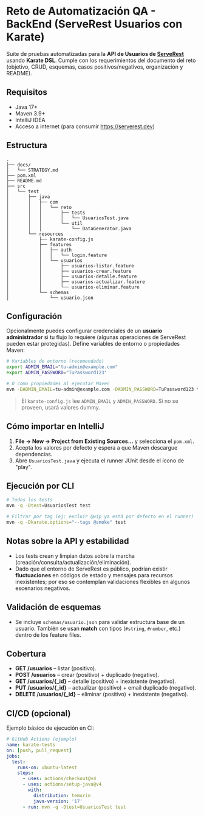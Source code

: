 # Reto de Automatización QA - BackEnd (ServeRest Usuarios con Karate)

Suite de pruebas automatizadas para la **API de Usuarios de [ServeRest](https://serverest.dev)** usando **Karate DSL**. Cumple con los requerimientos del documento del reto (objetivo, CRUD, esquemas, casos positivos/negativos, organización y README).

## Requisitos
- Java 17+
- Maven 3.9+
- IntelliJ IDEA 
- Acceso a internet (para consumir https://serverest.dev)

## Estructura
```
.
├── docs/
│   └── STRATEGY.md
├── pom.xml
├── README.md
├── src
│   └── test
│       ├── java
│       │   ├── com
│       │   │   └── reto
│       │   │       ├── tests
│       │   │       │   └── UsuariosTest.java
│       │   │       └── util
│       │   │           └── DataGenerator.java
│       └── resources
│           ├── karate-config.js
│           ├── features
│           │   ├── auth
│           │   │   └── login.feature
│           │   └── usuarios
│           │       ├── usuarios-listar.feature
│           │       ├── usuarios-crear.feature
│           │       ├── usuarios-detalle.feature
│           │       ├── usuarios-actualizar.feature
│           │       └── usuarios-eliminar.feature
│           └── schemas
│               └── usuario.json
```

## Configuración
Opcionalmente puedes configurar credenciales de un **usuario administrador** si tu flujo lo requiere (algunas operaciones de ServeRest pueden estar protegidas). Define variables de entorno o propiedades Maven:

```bash
# Variables de entorno (recomendado)
export ADMIN_EMAIL="tu-admin@example.com"
export ADMIN_PASSWORD="TuPassword123"

# O como propiedades al ejecutar Maven
mvn -DADMIN_EMAIL=tu-admin@example.com -DADMIN_PASSWORD=TuPassword123 test
```

> El `karate-config.js` lee `ADMIN_EMAIL` y `ADMIN_PASSWORD`. Si no se proveen, usará valores dummy.

## Cómo importar en IntelliJ
1. **File → New → Project from Existing Sources...** y selecciona el `pom.xml`.
2. Acepta los valores por defecto y espera a que Maven descargue dependencias.
3. Abre `UsuariosTest.java` y ejecuta el runner JUnit desde el ícono de "play".

## Ejecución por CLI
```bash
# Todos los tests
mvn -q -Dtest=UsuariosTest test

# Filtrar por tag (ej: excluir @wip ya está por defecto en el runner)
mvn -q -Dkarate.options="--tags @smoke" test
```

## Notas sobre la API y estabilidad
- Los tests crean y limpian datos sobre la marcha (creación/consulta/actualización/eliminación).
- Dado que el entorno de ServeRest es público, podrían existir **fluctuaciones** en códigos de estado y mensajes para recursos inexistentes; por eso se contemplan validaciones flexibles en algunos escenarios negativos.

## Validación de esquemas
- Se incluye `schemas/usuario.json` para validar estructura base de un usuario. También se usan **match** con tipos (`#string`, `#number`, etc.) dentro de los feature files.

## Cobertura
- **GET /usuarios** – listar (positivo).
- **POST /usuarios** – crear (positivo) + duplicado (negativo).
- **GET /usuarios/{_id}** – detalle (positivo) + inexistente (negativo).
- **PUT /usuarios/{_id}** – actualizar (positivo) + email duplicado (negativo).
- **DELETE /usuarios/{_id}** – eliminar (positivo) + inexistente (negativo).

## CI/CD (opcional)
Ejemplo básico de ejecución en CI:
```yaml
# GitHub Actions (ejemplo)
name: karate-tests
on: [push, pull_request]
jobs:
  test:
    runs-on: ubuntu-latest
    steps:
      - uses: actions/checkout@v4
      - uses: actions/setup-java@v4
        with:
          distribution: temurin
          java-version: '17'
      - run: mvn -q -Dtest=UsuariosTest test
```
